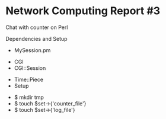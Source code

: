 Network Computing Report #3
==========================

Chat with counter on Perl

Dependencies and Setup
* MySession.pm
 - CGI
 - CGI::Session
* Time::Piece
* Setup
 - $ mkdir tmp
 - $ touch $set->{'counter\_file'}
 - $ touch $set->{'log\_file'}


